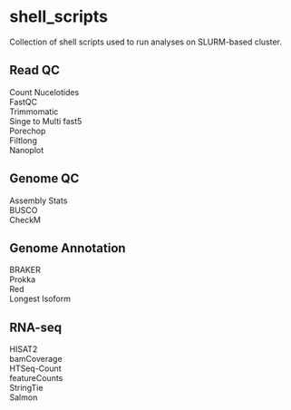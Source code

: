 # shell_scripts
Collection of shell scripts used to run analyses on SLURM-based cluster.

## Read QC
Count Nucelotides\
FastQC\
Trimmomatic\
Singe to Multi fast5\
Porechop\
Filtlong\
Nanoplot

## Genome QC
Assembly Stats\
BUSCO\
CheckM

## Genome Annotation
BRAKER\
Prokka\
Red\
Longest Isoform

## RNA-seq
HISAT2\
bamCoverage\
HTSeq-Count\
featureCounts\
StringTie\
Salmon

